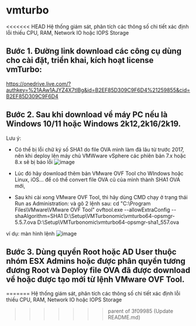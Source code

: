 # vmturbo
<<<<<<< HEAD
Hệ thống giám sát, phân tích các thông số chi tiết xác định lỗi thiếu CPU, RAM, Network IO hoặc IOPS Storage

## Bước 1. Đường link download các công cụ dùng cho cài đặt, triển khai, kích hoạt license vmTurbo:
https://onedrive.live.com/?authkey=%21AAw1AJYZ4X7tIBg&id=B2EF85D309C9F6D4%21259855&cid=B2EF85D309C9F6D4 

## Bước 2. Sau khi download về máy PC nếu là Windows 10/11 hoặc Windows 2k12,2k16/2k19.

Lưu ý: 
- Có thể bị lỗi chữ ký số SHA1 do file OVA mình làm đã lâu từ trước 2017, nên khi deploy lên máy chủ VMWware vSphere các phiên bản 7.x hoặc 8.x sẽ bị báo lỗi
![image](https://user-images.githubusercontent.com/106635733/207253119-6afe1b60-d14e-4cbc-b7ba-7e0f47e4b24e.png)

- Lúc đó hãy download thêm bản VMware OVF Tool cho WIndows hoặc Linux, iOS... để có thể convert file OVA cũ của mình thành SHA1 OVA mới,
- Sau khi cài xong VMware OVF Tool, thì hãy dùng CMD chạy ở trạng thái Run as Administration:
và gõ 2 lệnh sau:
cd "C:\Program Files\VMware\VMware OVF Tool\"
ovftool.exe --allowExtraConfig --shaAlgorithm=SHA1 D:\Setup\VMTurbonomic\vmturbo64-opsmgr-5.5.7.ova D:\Setup\VMTurbonomic\vmturbo64-opsmgr-sha1_557.ova

ví dụ: màn hình lệnh
![image](https://user-images.githubusercontent.com/106635733/207253528-b1c0dced-83b9-4477-8347-d6fd19b939ec.png)


## Bước 3. Dùng quyền Root hoặc AD User thuộc nhóm ESX Admins hoặc được phân quyền tương đương Root và Deploy file OVA đã được download về hoặc được tạo mới từ lệnh VMware OVF Tool.

=======
 Hệ thống giám sát, phân tích các thông số chi tiết xác định lỗi thiếu CPU, RAM, Network IO hoặc IOPS Storage
>>>>>>> parent of 3f09985 (Update README.md)
